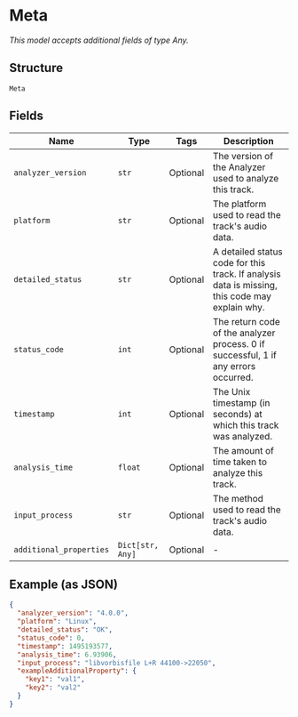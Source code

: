 
# Meta

*This model accepts additional fields of type Any.*

## Structure

`Meta`

## Fields

| Name | Type | Tags | Description |
|  --- | --- | --- | --- |
| `analyzer_version` | `str` | Optional | The version of the Analyzer used to analyze this track. |
| `platform` | `str` | Optional | The platform used to read the track's audio data. |
| `detailed_status` | `str` | Optional | A detailed status code for this track. If analysis data is missing, this code may explain why. |
| `status_code` | `int` | Optional | The return code of the analyzer process. 0 if successful, 1 if any errors occurred. |
| `timestamp` | `int` | Optional | The Unix timestamp (in seconds) at which this track was analyzed. |
| `analysis_time` | `float` | Optional | The amount of time taken to analyze this track. |
| `input_process` | `str` | Optional | The method used to read the track's audio data. |
| `additional_properties` | `Dict[str, Any]` | Optional | - |

## Example (as JSON)

```json
{
  "analyzer_version": "4.0.0",
  "platform": "Linux",
  "detailed_status": "OK",
  "status_code": 0,
  "timestamp": 1495193577,
  "analysis_time": 6.93906,
  "input_process": "libvorbisfile L+R 44100->22050",
  "exampleAdditionalProperty": {
    "key1": "val1",
    "key2": "val2"
  }
}
```

